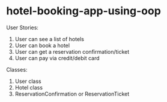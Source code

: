 # hotel-booking-app-using-oop

User Stories:

1. User can see a list of hotels
2. User can book a hotel
3. User can get a reservation confirmation/ticket
4. User can pay via credit/debit card

Classes:

1. User class
2. Hotel class
3. ReservationConfirmation or ReservationTicket
